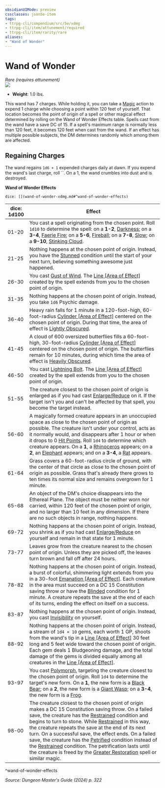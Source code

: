 ```yaml
---
obsidianUIMode: preview
cssclasses: json5e-item
tags:
- ttrpg-cli/compendium/src/5e/xdmg
- ttrpg-cli/item/attunement/required
- ttrpg-cli/item/rarity/rare
aliases: 
- "Wand of Wonder"
---
```

# Wand of Wonder
*Rare (requires attunement)*  
![](3-Mechanics/CLI/items/img/wand-of-wonder.webp#right)

- **Weight**: 1.0 lbs.

This wand has 7 charges. While holding it, you can take a [Magic](3-Mechanics/CLI/rules/actions.md#Magic) action to expend 1 charge while choosing a point within 120 feet of yourself. That location becomes the point of origin of a spell or other magical effect determined by rolling on the Wand of Wonder Effects table. Spells cast from the wand have a save DC of 15. If a spell's maximum range is normally less than 120 feet, it becomes 120 feet when cast from the wand. If an effect has multiple possible subjects, the DM determines randomly which among them are affected.

## Regaining Charges

The wand regains `1d6 + 1` expended charges daily at dawn. If you expend the wand's last charge, roll ``. On a 1, the wand crumbles into dust and is destroyed.

**Wand of Wonder Effects**

`dice: [](wand-of-wonder-xdmg.md#^wand-of-wonder-effects)`

| dice: 1d100 | Effect |
|-------------|--------|
| 01-20 | You cast a spell originating from the chosen point. Roll `1d10` to determine the spell: on a **1-2**, [Darkness](3-Mechanics/CLI/spells/darkness-xphb.md); on a **3-4**, [Faerie Fire](3-Mechanics/CLI/spells/faerie-fire-xphb.md); on a **5-6**, [Fireball](3-Mechanics/CLI/spells/fireball-xphb.md); on a **7-8**, [Slow](3-Mechanics/CLI/spells/slow-xphb.md); on a **9-10**, [Stinking Cloud](3-Mechanics/CLI/spells/stinking-cloud-xphb.md). |
| 21-25 | Nothing happens at the chosen point of origin. Instead, you have the [Stunned](3-Mechanics/CLI/rules/conditions.md#Stunned) condition until the start of your next turn, believing something awesome just happened. |
| 26-30 | You cast [Gust of Wind](3-Mechanics/CLI/spells/gust-of-wind-xphb.md). The [Line [Area of Effect]](3-Mechanics/CLI/rules/variant-rules/line-area-of-effect-xphb.md) created by the spell extends from you to the chosen point of origin. |
| 31-35 | Nothing happens at the chosen point of origin. Instead, you take `1d6` Psychic damage. |
| 36-40 | Heavy rain falls for 1 minute in a 120-foot-high, 60-foot-radius [Cylinder [Area of Effect]](3-Mechanics/CLI/rules/variant-rules/cylinder-area-of-effect-xphb.md) centered on the chosen point of origin. During that time, the area of effect is [Lightly Obscured](3-Mechanics/CLI/rules/variant-rules/lightly-obscured-xphb.md). |
| 41-45 | A cloud of 600 oversized butterflies fills a 60-foot-high, 30-foot-radius [Cylinder [Area of Effect]](3-Mechanics/CLI/rules/variant-rules/cylinder-area-of-effect-xphb.md) centered on the chosen point of origin. The butterflies remain for 10 minutes, during which time the area of effect is [Heavily Obscured](3-Mechanics/CLI/rules/variant-rules/heavily-obscured-xphb.md). |
| 46-50 | You cast [Lightning Bolt](3-Mechanics/CLI/spells/lightning-bolt-xphb.md). The [Line [Area of Effect]](3-Mechanics/CLI/rules/variant-rules/line-area-of-effect-xphb.md) created by the spell extends from you to the chosen point of origin. |
| 51-55 | The creature closest to the chosen point of origin is enlarged as if you had cast [Enlarge/Reduce](3-Mechanics/CLI/spells/enlarge-reduce-xphb.md) on it. If the target isn't you and can't be affected by that spell, you become the target instead. |
| 56-60 | A magically formed creature appears in an unoccupied space as close to the chosen point of origin as possible. The creature isn't under your control, acts as it normally would, and disappears after 1 hour or when it drops to 0 [Hit Points](3-Mechanics/CLI/rules/variant-rules/hit-points-xphb.md). Roll `1d4` to determine which creature appears. On a **1**, a [Rhinoceros](3-Mechanics/CLI/bestiary/beast/rhinoceros-xmm.md) appears; on a **2**, an [Elephant](3-Mechanics/CLI/bestiary/beast/elephant-xphb.md) appears; and on a **3-4**, a [Rat](3-Mechanics/CLI/bestiary/beast/rat-xphb.md) appears. |
| 61-64 | Grass covers a 60-foot-radius circle of ground, with the center of that circle as close to the chosen point of origin as possible. Grass that's already there grows to ten times its normal size and remains overgrown for 1 minute. |
| 65-68 | An object of the DM's choice disappears into the Ethereal Plane. The object must be neither worn nor carried, within 120 feet of the chosen point of origin, and no larger than 10 feet in any dimension. If there are no such objects in range, nothing happens. |
| 69-72 | Nothing happens at the chosen point of origin. Instead, you shrink as if you had cast [Enlarge/Reduce](3-Mechanics/CLI/spells/enlarge-reduce-xphb.md) on yourself and remain in that state for 1 minute. |
| 73-77 | Leaves grow from the creature nearest to the chosen point of origin. Unless they are picked off, the leaves turn brown and fall off after 24 hours. |
| 78-82 | Nothing happens at the chosen point of origin. Instead, a burst of colorful, shimmering light extends from you in a 30-foot [Emanation [Area of Effect]](3-Mechanics/CLI/rules/variant-rules/emanation-area-of-effect-xphb.md). Each creature in the area must succeed on a DC 15 Constitution saving throw or have the [Blinded](3-Mechanics/CLI/rules/conditions.md#Blinded) condition for 1 minute. A creature repeats the save at the end of each of its turns, ending the effect on itself on a success. |
| 83-87 | Nothing happens at the chosen point of origin. Instead, you cast [Invisibility](3-Mechanics/CLI/spells/invisibility-xphb.md) on yourself. |
| 88-92 | Nothing happens at the chosen point of origin. Instead, a stream of `1d4 × 10` gems, each worth 1 GP, shoots from the wand's tip in a [Line [Area of Effect]](3-Mechanics/CLI/rules/variant-rules/line-area-of-effect-xphb.md) 30 feet long and 5 feet wide toward the chosen point of origin. Each gem deals 1 Bludgeoning damage, and the total damage of the gems is divided equally among all creatures in the [Line [Area of Effect]](3-Mechanics/CLI/rules/variant-rules/line-area-of-effect-xphb.md). |
| 93-97 | You cast [Polymorph](3-Mechanics/CLI/spells/polymorph-xphb.md), targeting the creature closest to the chosen point of origin. Roll `1d4` to determine the target's new form. On a **1**, the new form is a [Black Bear](3-Mechanics/CLI/bestiary/beast/black-bear-xphb.md); on a **2**, the new form is a [Giant Wasp](3-Mechanics/CLI/bestiary/beast/giant-wasp-xmm.md); on a **3-4**, the new form is a [Frog](3-Mechanics/CLI/bestiary/beast/frog-xphb.md). |
| 98-00 | The creature closest to the chosen point of origin makes a DC 15 Constitution saving throw. On a failed save, the creature has the [Restrained](3-Mechanics/CLI/rules/conditions.md#Restrained) condition and begins to turn to stone. While [Restrained](3-Mechanics/CLI/rules/conditions.md#Restrained) in this way, the creature repeats the save at the end of its next turn. On a successful save, the effect ends. On a failed save, the creature has the [Petrified](3-Mechanics/CLI/rules/conditions.md#Petrified) condition instead of the [Restrained](3-Mechanics/CLI/rules/conditions.md#Restrained) condition. The petrification lasts until the creature is freed by the [Greater Restoration](3-Mechanics/CLI/spells/greater-restoration-xphb.md) spell or similar magic. |
^wand-of-wonder-effects

*Source: Dungeon Master's Guide (2024) p. 322*